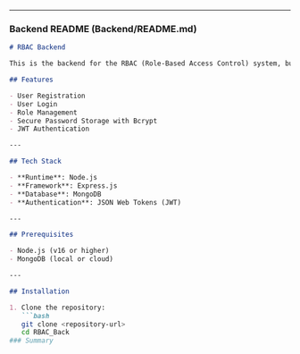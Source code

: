 
---

### Backend README (Backend/README.md)

```markdown
# RBAC Backend

This is the backend for the RBAC (Role-Based Access Control) system, built with Node.js, Express, and MongoDB.

## Features

- User Registration
- User Login
- Role Management
- Secure Password Storage with Bcrypt
- JWT Authentication

---

## Tech Stack

- **Runtime**: Node.js
- **Framework**: Express.js
- **Database**: MongoDB
- **Authentication**: JSON Web Tokens (JWT)

---

## Prerequisites

- Node.js (v16 or higher)
- MongoDB (local or cloud)

---

## Installation

1. Clone the repository:
   ```bash
   git clone <repository-url>
   cd RBAC_Back
### Summary

